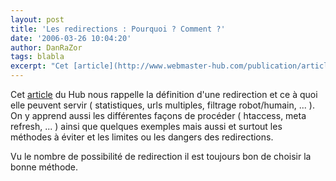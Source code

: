 ```yaml
---
layout: post
title: 'Les redirections : Pourquoi ? Comment ?'
date: '2006-03-26 10:04:20'
author: DanRaZor
tags: blabla
excerpt: "Cet [article](http://www.webmaster-hub.com/publication/article158.html) du Hub nous rappelle la définition d'une redirection et ce à quoi elle peuvent servir ( statistiques, urls multiples, filtrage robot/humain, ... ).     \nOn y apprend aussi les différentes façons de procéder ( htaccess, meta refresh, ... ) ainsi que quelques exemples mais aussi et      …"
---
```


Cet [article](http://www.webmaster-hub.com/publication/article158.html) du Hub nous rappelle la définition d'une redirection et ce à quoi elle peuvent servir ( statistiques, urls multiples, filtrage robot/humain, ... ).
On y apprend aussi les différentes façons de procéder ( htaccess, meta refresh, ... ) ainsi que quelques exemples mais aussi et surtout les méthodes à éviter et les limites ou les dangers des redirections.

Vu le nombre de possibilité de redirection il est toujours bon de choisir la bonne méthode.
